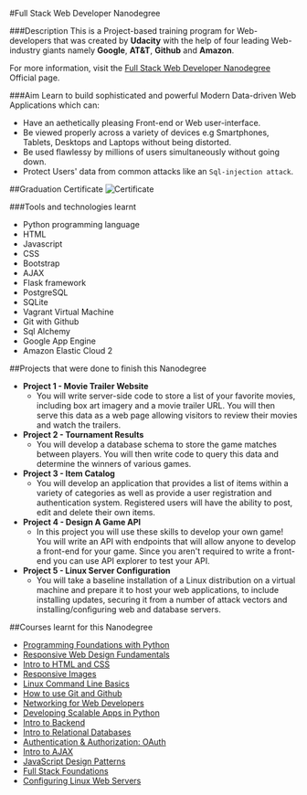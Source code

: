 #Full Stack Web Developer Nanodegree

###Description
This is a Project-based training program for Web-developers that was created by **Udacity** with the help of four leading Web-industry giants namely **Google**, **AT&T**, **Github** and **Amazon**.

For more information, visit the [Full Stack Web Developer Nanodegree](https://www.udacity.com/course/full-stack-web-developer-nanodegree--nd004) Official page.

###Aim
Learn to build sophisticated and powerful Modern Data-driven Web Applications which can:
- Have an aethetically pleasing Front-end or Web user-interface.
- Be viewed properly across a variety of devices e.g Smartphones, Tablets, Desktops and Laptops without being distorted. 
- Be used flawlessy by millions of users simultaneously without going down.
- Protect Users' data from common attacks like an `Sql-injection attack`.

##Graduation Certificate
![Certificate](https://github.com/AshleyPeterK/Full-Stack-Web-Developer-Nanodegree/blob/master/certificate.jpg)

###Tools and technologies learnt
- Python programming language
- HTML
- Javascript
- CSS
- Bootstrap
- AJAX
- Flask framework
- PostgreSQL
- SQLite
- Vagrant Virtual Machine
- Git with Github
- Sql Alchemy
- Google App Engine
- Amazon Elastic Cloud 2

##Projects that were done to finish this Nanodegree
- **Project 1 - Movie Trailer Website**
  - You will write server-side code to store a list of your favorite movies, including box art imagery and a movie trailer URL. You will then serve this data as a web page allowing visitors to review their movies and watch the trailers.
- **Project 2 - Tournament Results**
  - You will develop a database schema to store the game matches between players. You will then write code to query this data and determine the winners of various games.
- **Project 3 - Item Catalog**
  - You will develop an application that provides a list of items within a variety of categories as well as provide a user registration and authentication system. Registered users will have the ability to post, edit and delete their own items.
- **Project 4 - Design A Game API**
  - In this project you will use these skills to develop your own game! You will write an API with endpoints that will allow anyone to develop a front-end for your game. Since you aren't required to write a front-end you can use API explorer to test your API.
- **Project 5 - Linux Server Configuration**
  - You will take a baseline installation of a Linux distribution on a virtual machine and prepare it to host your web applications, to include installing updates, securing it from a number of attack vectors and installing/configuring web and database servers.

##Courses learnt for this Nanodegree
- [Programming Foundations with Python](https://www.udacity.com/course/programming-foundations-with-python--ud036)
- [Responsive Web Design Fundamentals](https://www.udacity.com/course/responsive-web-design-fundamentals--ud893)
- [Intro to HTML and CSS](https://www.udacity.com/course/intro-to-html-and-css--ud304)
- [Responsive Images](https://www.udacity.com/course/responsive-images--ud882)
- [Linux Command Line Basics](https://www.udacity.com/course/linux-command-line-basics--ud595)
- [How to use Git and Github](https://www.udacity.com/course/how-to-use-git-and-github--ud775)
- [Networking for Web Developers](https://www.udacity.com/course/networking-for-web-developers--ud256)
- [Developing Scalable Apps in Python](https://www.udacity.com/course/developing-scalable-apps-in-python--ud858)
- [Intro to Backend](https://www.udacity.com/course/intro-to-backend--ud171)
- [Intro to Relational Databases](https://www.udacity.com/course/intro-to-relational-databases--ud197)
- [Authentication & Authorization: OAuth](https://www.udacity.com/course/authentication-authorization-oauth--ud330)
- [Intro to AJAX](https://www.udacity.com/course/intro-to-ajax--ud110)
- [JavaScript Design Patterns](https://www.udacity.com/course/javascript-design-patterns--ud989)
- [Full Stack Foundations](https://www.udacity.com/course/full-stack-foundations--ud088)
- [Configuring Linux Web Servers](https://www.udacity.com/course/configuring-linux-web-servers--ud299)



